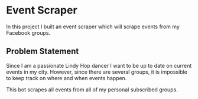 # Event Scraper

In this project I built an event scraper which will scrape events from my Facebook groups.

## Problem Statement

Since I am a passionate Lindy Hop dancer I want to be up to date on current events in my city. However, since there are several groups, it is impossible to keep track on where and when events happen.

This bot scrapes all events from all of my personal subscribed groups.
